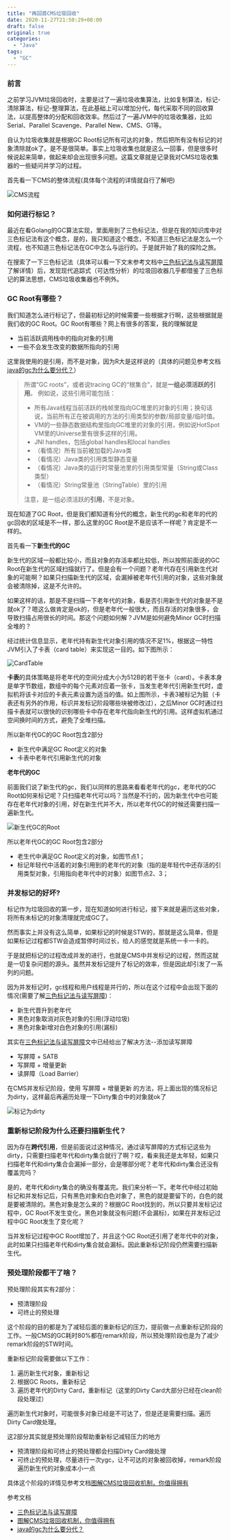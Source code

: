 ```yaml
---
title: "再回首CMS垃圾回收"
date: 2020-11-27T21:50:29+08:00
draft: false
original: true
categories: 
  - "Java"
tags: 
  - "GC"
---
```



### 前言

之前学习JVM垃圾回收时，主要是过了一遍垃圾收集算法，比如复制算法，标记-清除算法，标记-整理算法，在此基础上可以增加分代，每代采取不同的回收算法，以提高整体的分配和回收效率。然后过了一遍JVM中的垃圾收集器，比如Serial、Parallel Scavenge、Parallel New、CMS、G1等。

自认为垃圾收集就是根据GC Root标记所有可达的对象，然后把所有没有标记的对象清除就ok了。是不是很简单。事实上垃圾收集也就是这么一回事，但是很多时候说起来简单，做起来却会出现很多问题。这篇文章就是记录我对CMS垃圾收集器的一些疑问并学习的过程。

首先看一下CMS的整体流程(具体每个流程的详情就自行了解吧)

![CMS流程](/再回首CMS垃圾回收/CMS流程.png)

### 如何进行标记？

最近在看Golang的GC算法实现，里面用到了三色标记法，但是在我的知识库中对三色标记法有这个概念，是的，我只知道这个概念，不知道三色标记法是怎么一个流程，也不知道三色标记法在GC中怎么与运行的。于是就开始了我的探险之旅。

在搜索了一下三色标记法（具体可以看一下文末参考文档中[三色标记法与读写屏障](https://www.jianshu.com/p/12544c0ad5c1)了解详情）后，发现现代追踪式（可达性分析）的垃圾回收器几乎都借鉴了三色标记的算法思想，CMS垃圾收集器也不例外。

### GC Root有哪些？

我们知道怎么进行标记了，但最初标记的时候需要一些根据才行啊，这些根据就是我们收的GC Root。GC Root有哪些？网上有很多的答案，我的理解就是

* 当前活跃调用栈中的指向对象的引用
* 一些不会发生改变的数据所指向的引用

这里我使用的是引用，而不是对象，因为R大是这样说的（具体的问题见参考文档[java的gc为什么要分代？](https://www.zhihu.com/question/53613423/answer/135743258)）

> 所谓“GC roots”，或者说tracing GC的“根集合”，就是**一组必须活跃的引用**。
> 例如说，这些引用可能包括：
>
> - 所有Java线程当前活跃的栈帧里指向GC堆里的对象的引用；换句话说，当前所有正在被调用的方法的引用类型的参数/局部变量/临时值。
> - VM的一些静态数据结构里指向GC堆里的对象的引用，例如说HotSpot VM里的Universe里有很多这样的引用。
> - JNI handles，包括global handles和local handles
> - （看情况）所有当前被加载的Java类
> - （看情况）Java类的引用类型静态变量
> - （看情况）Java类的运行时常量池里的引用类型常量（String或Class类型）
> - （看情况）String常量池（StringTable）里的引用
>
> 注意，是一组必须活跃的**引用**，不是对象。

现在知道了GC Root，但是我们都知道有分代的概念，新生代的gc和老年的代的gc回收的区域是不一样，那么这里的GC Root是不是应该不一样呢？肯定是不一样的。

首先看一下**新生代的GC**

新生代的区域一般都比较小，而且对象的存活率都比较低，所以按照前面说的GC Root在新生代的区域扫描就行了。但是会有一个问题？老年代存在引用新生代对象的可能啊？如果只扫描新生代的区域，会漏掉被老年代引用的对象，这些对象就会被清除掉，这是不允许的。

如果这样的话，那是不是扫描一下老年代的对象，看是否引用新生代的对象是不是就ok了？嗯这么做肯定是ok的，但是老年代一般很大，而且存活的对象很多，会导致扫描占用很长的时间。那这个问题如何解？JVM是如何避免Minor GC时扫描全堆的？

经过统计信息显示，老年代持有新生代对象引用的情况不足1%，根据这一特性JVM引入了卡表（card table）来实现这一目的。如下图所示：

![CardTable](/再回首CMS垃圾回收/CardTable.png)

**卡表**的具体策略是将老年代的空间分成大小为512B的若干张卡（card）。卡表本身是单字节数组，数组中的每个元素对应着一张卡，当发生老年代引用新生代时，虚拟机将该卡对应的卡表元素设置为适当的值。如上图所示，卡表3被标记为脏（卡表还有另外的作用，标识并发标记阶段哪些块被修改过），之后Minor GC时通过扫描卡表就可以很快的识别哪些卡中存在老年代指向新生代的引用。这样虚拟机通过空间换时间的方式，避免了全堆扫描。

所以新年代GC的GC Root包含2部分

* 新生代中满足GC Root定义的对象
* 卡表中老年代引用新生代的对象

**老年代的GC**

前面我们说了新生代的gc，我们以同样的思路来看看老年代的gc，老年代的GC Root如何来标记呢？只扫描老年代可以吗？当然是不行的，因为新生代中也可能存在老年代对象的引用，好在新生代并不大，所以老年代GC的时候还需要扫描一遍新生代。

![新生代GC的Root](/再回首CMS垃圾回收/新生代GC的Root.png)

所以老年代GC的GC Root包含2部分

* 老生代中满足GC Root定义的对象，如图节点1；
* 标记年轻代中活着的对象引用到的老年代的对象（指的是年轻代中还存活的引用类型对象，引用指向老年代中的对象）如图节点2、3；

### 并发标记的好坏?

标记作为垃圾回收的第一步，现在知道如何进行标记，接下来就是遍历这些对象，将所有未标记的对象清理就完成GC了。

然而事实上并没有这么简单，如果标记的时候是STW的，那就是这么简单，但是如果标记过程都STW会造成暂停时间过长，给人的感觉就是系统一卡一卡的。

于是就把标记的过程改成并发的进行，也就是CMS中并发标记的过程，然而这就是一切复杂问题的源头。虽然并发标记提升了标记的效率，但是因此却引发了一系列的问题。

因为并发标记时，gc线程和用户线程是并行的，所以在这个过程中会出现下面的情况(需要了解[三色标记法与读写屏障](https://www.jianshu.com/p/12544c0ad5c1))：

* 新生代晋升到老年代
* 黑色对象取消对灰色对象的引用(浮动垃圾)
* 黑色对象新增对白色对象的引用(漏标)

其实在[三色标记法与读写屏障](https://www.jianshu.com/p/12544c0ad5c1)文中已经给出了解决方法--添加读写屏障

* 写屏障 + SATB
* 写屏障 + 增量更新
* 读屏障（Load Barrier）

在CMS并发标记阶段，使用 写屏障 + 增量更新 的方法，将上面出现的情况标记为dirty，这样最后再遍历处理一下Dirty集合中的对象就ok了

![标记为dirty](再回首CMS垃圾回收/标记为dirty.png)

### 重新标记阶段为什么还要扫描新生代？

因为存在**跨代引用**，但是前面说过这种情况，通过读写屏障的方式标记这些为dirty，只需要扫描老年代和dirty集合就行了啊？哎，看来我还是太年轻，如果只扫描老年代和dirty集合会漏掉一部分，会是哪部分呢？老年代和dirty集合还没有覆盖完吗？

是的，老年代和dirty集合的确没有覆盖完。我们来分析一下。老年代中经过初始标记和并发标记后，只有黑色对象和白色对象了，黑色的就是要留下的，白色的就是要被清除的。黑色对象是怎么来的？根据GC Root找到的，所以只要并发标记过程中，GC Root不发生变化，黑色对象就没有问题(不会漏标)，如果在并发标记过程中GC Root发生了变化呢？

当并发标记过程中GC Root增加了，并且这个GC Root还引用了老年代中的对象，此时如果只扫描老年代和dirty集合就会漏标。因此重新标记阶段仍然需要扫描新生代。

### 预处理阶段都干了啥？

预处理阶段其实有2部分：

* 预清理阶段
* 可终止的预处理

这个阶段的目的都是为了减轻后面的重新标记的压力，提前做一点重新标记阶段的工作。一般CMS的GC耗时80%都在remark阶段，所以预处理阶段也是为了减少remark阶段的STW时间。

重新标记阶段需要做以下工作：

1. 遍历新生代对象，重新标记
2. 根据GC Roots，重新标记
3. 遍历老年代的Dirty Card，重新标记（这里的Dirty Card大部分已经在clean阶段处理过）

遍历新生代对象时，可能很多对象已经是不可达了，但是还是需要扫描。遍历Dirty Card做处理。

这2部分其实就是预处理阶段帮助重新标记减轻压力的地方

* 预清理阶段和可终止的预处理都会扫描Dirty Card做处理
* 可终止的预处理，尽量进行一次ygc，让不可达的对象被回收掉，remark阶段遍历新生代的对象成本小一点

具体这个阶段的详情见参考文档[图解CMS垃圾回收机制，你值得拥有](https://www.jianshu.com/p/2a1b2f17d3e4)

参考文档

* [三色标记法与读写屏障](https://www.jianshu.com/p/12544c0ad5c1)
* [图解CMS垃圾回收机制，你值得拥有](https://www.jianshu.com/p/2a1b2f17d3e4)
* [java的gc为什么要分代？](https://www.zhihu.com/question/53613423/answer/135743258)